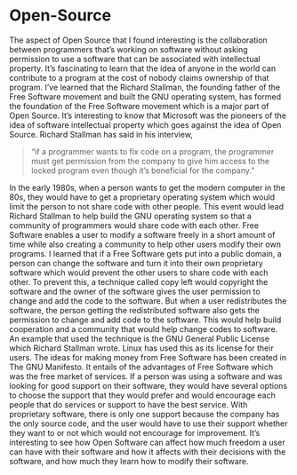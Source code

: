 # Open-Source

The aspect of Open Source that I found interesting is the collaboration between programmers that’s working on software without asking permission to use a software that can be
associated with intellectual property. It’s fascinating to learn that the idea of anyone in the world can contribute to a program at the cost of nobody claims ownership of that
program. I’ve learned that the Richard Stallman, the founding father of the Free Software movement and built the GNU operating system, has formed the foundation of the Free
Software movement which is a major part of Open Source. It’s interesting to know that Microsoft was the pioneers of the idea of software intellectual property which goes against
the idea of Open Source. Richard Stallman has said in his interview, 
> “if a programmer wants to fix code on a program, the programmer must get permission from the company to give
him access to the locked program even though it’s beneficial for the company.”

In the early 1980s, when a person wants to get the modern computer in the 80s, they would have to
get a proprietary operating system which would limit the person to not share code with other people. This event would lead Richard Stallman to help build the GNU operating system
so that a community of programmers would share code with each other. Free Software enables a user to modify a software freely in a short amount of time while also creating a
community to help other users modify their own programs. I learned that if a Free Software gets put into a public domain, a person can change the software and turn it into their
own proprietary software which would prevent the other users to share code with each other. To prevent this, a technique called copy left would copyright the software and the
owner of the software gives the user permission to change and add the code to the software. But when a user redistributes the software, the person getting the redistributed
software also gets the permission to change and add code to the software. This would help build cooperation and a community that would help change codes to software. An example
that used the technique is the GNU General Public License which Richard Stallman wrote. Linux has used this as its license for their users. The ideas for making money from Free
Software has been created in The GNU Manifesto. It entails of the advantages of Free Software which was the free market of services. If a person was using a software and was
looking for good support on their software, they would have several options to choose the support that they would prefer and would encourage each people that do services or
support to have the best service. With proprietary software, there is only one support because the company has the only source code, and the user would have to use their support
whether they want to or not which would not encourage for improvement. It’s interesting to see how Open Software can affect how much freedom a user can have with their software
and how it affects with their decisions with the software, and how much they learn how to modify their software.
